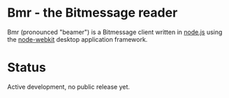 Bmr - the Bitmessage reader
===

Bmr (pronounced "beamer") is a Bitmessage client written in [node.js](http://nodejs.org) using the [node-webkit](https://github.com/rogerwang/node-webkit/) desktop application framework.

Status
====

Active development, no public release yet.